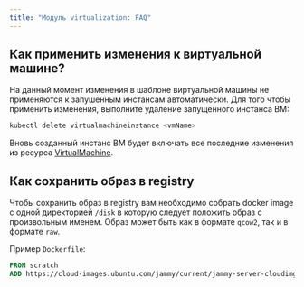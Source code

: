 ```yaml
---
title: "Модуль virtualization: FAQ"
---
```


## Как применить изменения к виртуальной машине?

На данный момент изменения в шаблоне виртуальной машины не применяются к запушенным инстансам автоматически.
Для того чтобы применить изменения, выполните удаление запущенного инстанса ВМ:

```bash
kubectl delete virtualmachineinstance <vmName>
```

Вновь созданный инстанс ВМ будет включать все последние изменения из ресурса [VirtualMachine](cr.html#virtualmachine).

## Как сохранить образ в registry

Чтобы сохранить образ в registry вам необходимо собрать docker image с одной директорией `/disk` в которую следует положить образ с произвольным именем.
Образ может быть как в формате `qcow2`, так и в формате `raw`.

Пример `Dockerfile`:

```Dockerfile
FROM scratch
ADD https://cloud-images.ubuntu.com/jammy/current/jammy-server-cloudimg-amd64.img /disk/jammy-server-cloudimg-amd64.img
```
